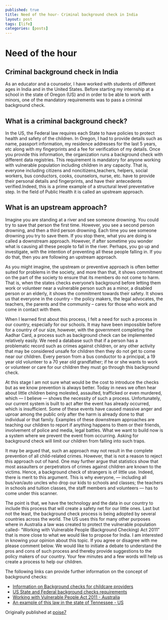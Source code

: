 ```yaml
---
published: true
title: Need of the hour- Criminal background check in India
layout: post
tags: [life]
categories: [posts]
---
```


# Need of the hour

## Criminal background check in India

As an educator and a counselor, I have worked with students of different ages in India and in the United States. Before starting my internship at a school in the state of Oregon (US) and in order to be able to work with minors, one of the mandatory requirements was to pass a criminal background check.

## What is a criminal background check?

In the US, the Federal law requires each State to have policies to protect health and safety of the children. In Oregon, I had to provide details such as name, passport information, my residence addresses for the last 5 years, etc along with my fingerprints and a fee for verification of my details. Once you provide this information, the organization runs a background check with different data registries. This requirement is mandatory for anyone working with vulnerable population including children in any capacity. That is, everyone including citizens and noncitizens,teachers, helpers, social workers, bus conductors, cooks, counselors, nurse, etc. have to provide their personal details and fingerprints, and have their antecedents verified.Indeed, this is a prime example of a structural level preventative step. In the field of Public Health it is called an upstream approach.

## What is an upstream approach?

 Imagine you are standing at a river and see someone drowning. You could try to save that person the first time. However, you see a second person drowning, and then a third person drowning. Each time you see someone drowning you try to save them. If you stop there, what you are doing is called a downstream approach. However, if after sometime you wonder what is causing all these people to fall in the river. Perhaps, you go up and investigate, with the intention of preventing all these people falling in. If you do that, then you are following an upstream approach.

As you might imagine, the upstream or preventive approach is often better suited for problems in the society, and more than that, it shows commitment on the part of the society to ensure that its members do not come to harm. That is, when the states checks everyone’s background before letting them work or volunteer near a vulnerable person such as a minor, a disabled person or an elderly, it shows the commitment towards their safety. It shows us that everyone in the country – the policy makers, the legal advocates, the teachers, the parents and the community – cares for those who work and come in contact with them.

When I learned first about this process, I felt a need for such a process in our country, especially for our schools. It may have been impossible before for a country of our size, however, with the government completing the Aadhar Card, a process such as background check can be implemented relatively easily. We need a database such that if a person has a problematic record such as crimes against children, or any other activity that may be considered unsafe for children then they do not get to come near our children. Every person from a bus conductor to a principal, a 19 year old volunteer to a 70 year old grandfather; if he or she wants to work or volunteer or care for our
children they must go through this background check.

At this stage I am not sure what would be the cost to introduce the checks but as we know prevention is always better. Today in news we often hear about little children being molested, assaulted, trafficked or even murdered, which — I believe — shows the necessity of such a process. Unfortunately, our current system is built to act after the event has already occurred, which is insufficient. Some of these events have caused massive anger and uproar among the public only after the harm is already done to that individual or that family. Examples of these downstream approaches are teaching our children to report if anything happens to them or their friends, involvement of police and media, legal battles. What we want to build now is a system where we prevent the event from occurring. Asking for background check will limit our children from falling into such traps.

It may be argued that, such an approach may not result in the complete prevention of all child-related crimes. However, that is not a reason to reject this approach out of hand. One may further argue that statistics show that most assaulters or perpetrators of crimes against children are known to the victims. Hence, a background check of strangers is of little use. Indeed, there is merit to this argument. This is why everyone, — including all bus/van/auto uncles who drop our kids to schools and classes; the teachers in schools and tuition classes, the staff members and volunteers — has to come under this scanner.

The point is that, we have the technology and the data in our country to include this process that will create a safety net for our little ones. Last but not the least, the background check process is being adopted by several countries across the world. The US uses this for many other purposes where in Australia a law was created to protect the vulnerable population called- “Working with Vulnerable People (Background Checking) Act 2011” that is more close to what we would like to propose for India. I am interested in knowing your opinion about this topic. If you agree or disagree with me please comment below. We would like to initiate a debate to understand the pros and cons of such process and thereby provide suggestions to the policy makers of our country. Your few minutes and a few words will help us create a process to help our
children.


The following links can provide further information on the concept of background
checks:
* [Information on Background checks for childcare providers](https://osse.dc.gov/page/background-check-process-child-care-providers)
* [US State and Federal background checks requirements](http://childcareaware.org/providers/opening-a-new-child-care-program/required-background-checks/)
* [Working with Vulnerable People Act 2011 - Australia](http://www.legislation.act.gov.au/a/2011-44/current/pdf/2011-44.pdf)
* [An example of this law in the state of Tennessee - US](https://law.justia.com/codes/tennessee/2010/title-49/chapter-5/part-4/49-5-413/)

Originally published at [poise7](http://blog.poise7.com/need-of-the-hour-criminal-background-check-in-india/)
